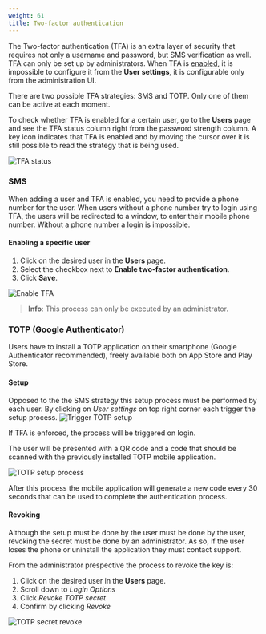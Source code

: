 ```yaml
---
weight: 61
title: Two-factor authentication
---
```

The Two-factor authentication (TFA) is an extra layer of security that requires not only a username and password, but SMS verification as well. TFA can only be set up by administrators. When TFA is [enabled](/guides/users-guide/administration/#authentication), it is impossible to configure it from the **User settings**, it is configurable only from the administration UI.

There are two possible TFA strategies: SMS and TOTP. Only one of them can be active at each moment.

To check whether TFA is enabled for a certain user, go to the **Users** page and see the TFA status column right from the password strength column. A key icon indicates that TFA is enabled and by moving the cursor over it is still possible to read the strategy that is being used.

![TFA status](/guides/images/users-guide/Administration/admin-user-tfa-enabled.png)

### SMS

When adding a user and TFA is enabled, you need to provide a phone number for the user. When users without a phone number try to login using TFA, the users will be redirected to a window, to enter their mobile phone number. Without a phone number a login is impossible.

#### Enabling a specific user

1. Click on the desired user in the **Users** page.
2. Select the checkbox next to **Enable two-factor authentication**.
3. Click **Save**.

![Enable TFA](/guides/images/users-guide/Administration/admin-user-enable-tfa.png)


  >**Info**: This process can only be executed by an administrator.

### TOTP (Google Authenticator)

Users have to install a TOTP application on their smartphone (Google Authenticator recommended), freely available both on App Store and Play Store.

#### Setup

Opposed to the the SMS strategy this setup process must be performed by each user. By clicking on *User settings* on top right corner each trigger the setup process.
![Trigger TOTP setup](/guides/images/users-guide/Administration/admin-user-tfa-setup-button.png)

If TFA is enforced, the process will be triggered on login.

The user will be presented with a QR code and a code that should be scanned with the previously installed TOTP mobile application.

![TOTP setup process](/guides/images/users-guide/Administration/admin-user-tfa-setup.png)


After this process the mobile application will generate a new code every 30 seconds that can be used to complete the authentication process.

#### Revoking

Although the setup must be done by the user must be done by the user, revoking the secret must be done by an administrator. As so, if the user loses the phone or uninstall the application they must contact support.

From the administrator prespective the process to revoke the key is:

1. Click on the desired user in the **Users** page.
2. Scroll down to *Login Options*
3. Click *Revoke TOTP secret*
4. Confirm by clicking *Revoke*

![TOTP secret revoke](/guides/images/users-guide/Administration/admin-user-totp-revoke.png)
